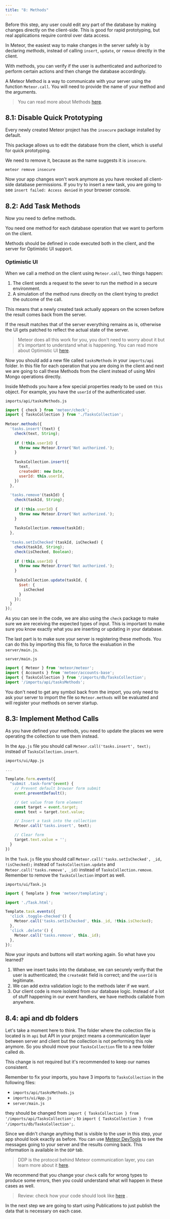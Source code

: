 ```yaml
---
title: "8: Methods"
---
```


Before this step, any user could edit any part of the database by making changes directly on the client-side. This is good for rapid prototyping, but real applications require control over data access.

In Meteor, the easiest way to make changes in the server safely is by declaring _methods_, instead of calling `insert`, `update`, or `remove` directly in the client.

With methods, you can verify if the user is authenticated and authorized to perform certain actions and then change the database accordingly.

A Meteor Method is a way to communicate with your server using the function `Meteor.call`. You will need to provide the name of your method and the arguments.
 
> You can read more about Methods [here](https://guide.meteor.com/methods.html).

## 8.1: Disable Quick Prototyping

Every newly created Meteor project has the `insecure` package installed by default.

This package allows us to edit the database from the client, which is useful for quick prototyping.

We need to remove it, because as the name suggests it is `insecure`.

```
meteor remove insecure
```

Now your app changes won't work anymore as you have revoked all client-side database permissions. If you try to insert a new task, you are going to see `insert failed: Access denied` in your browser console.

## 8.2: Add Task Methods

Now you need to define methods.

You need one method for each database operation that we want to perform on the client.

Methods should be defined in code executed both in the client, and the server for Optimistic UI support.

### Optimistic UI

When we call a method on the client using `Meteor.call`, two things happen:

1. The client sends a request to the sever to run the method in a secure environment.
2. A simulation of the method runs directly on the client trying to predict the outcome of the call.

This means that a newly created task actually appears on the screen before the result comes back from the server.

If the result matches that of the server everything remains as is, otherwise the UI gets patched to reflect the actual state of the server.

> Meteor does all this work for you, you don't need to worry about it but it's important to understand what is happening. You can read more about Optimistic UI [here](https://blog.meteor.com/optimistic-ui-with-meteor-67b5a78c3fcf).

Now you should add a new file called `tasksMethods` in your `imports/api` folder. In this file for each operation that you are doing in the client and next we are going to call these Methods from the client instead of using Mini Mongo operations directly.

Inside Methods you have a few special properties ready to be used on `this` object. For example, you have the `userId` of the authenticated user.

`imports/api/tasksMethods.js`
```js
import { check } from 'meteor/check';
import { TasksCollection } from './TasksCollection';
 
Meteor.methods({
  'tasks.insert'(text) {
    check(text, String);
 
    if (!this.userId) {
      throw new Meteor.Error('Not authorized.');
    }
 
    TasksCollection.insert({
      text,
      createdAt: new Date,
      userId: this.userId,
    })
  },
 
  'tasks.remove'(taskId) {
    check(taskId, String);
 
    if (!this.userId) {
      throw new Meteor.Error('Not authorized.');
    }
 
    TasksCollection.remove(taskId);
  },
 
  'tasks.setIsChecked'(taskId, isChecked) {
    check(taskId, String);
    check(isChecked, Boolean);
 
    if (!this.userId) {
      throw new Meteor.Error('Not authorized.');
    }
 
    TasksCollection.update(taskId, {
      $set: {
        isChecked
      }
    });
  }
});
```

As you can see in the code, we are also using the `check` package to make sure we are receiving the expected types of input. This is important to make sure you know exactly what you are inserting or updating in your database.

The last part is to make sure your server is registering these methods. You can do this by importing this file, to force the evaluation in the `server/main.js`.

`server/main.js`

```js
import { Meteor } from 'meteor/meteor';
import { Accounts } from 'meteor/accounts-base';
import { TasksCollection } from '/imports/db/TasksCollection';
import '/imports/api/tasksMethods';
```

You don't need to get any symbol back from the import, you only need to ask your server to import the file so `Meteor.methods` will be evaluated and will register your methods on server startup.

## 8.3: Implement Method Calls

As you have defined your methods, you need to update the places we were operating the collection to use them instead.

In the `App.js` file you should call `Meteor.call('tasks.insert', text);` instead of `TasksCollection.insert`.

`imports/ui/App.js`

```js
...

Template.form.events({
  "submit .task-form"(event) {
    // Prevent default browser form submit
    event.preventDefault();

    // Get value from form element
    const target = event.target;
    const text = target.text.value;

    // Insert a task into the collection
    Meteor.call('tasks.insert', text);

    // Clear form
    target.text.value = '';
  }
})
```

In the `Task.js` file you should call `Meteor.call('tasks.setIsChecked', _id, !isChecked);` instead of `TasksCollection.update` and `Meteor.call('tasks.remove', _id)` instead of `TasksCollection.remove`. Remember to remove the `TasksCollection` import as well.

`imports/ui/Task.js`

```js
import { Template } from 'meteor/templating';

import './Task.html';

Template.task.events({
  'click .toggle-checked'() {
    Meteor.call('tasks.setIsChecked', this._id, !this.isChecked);
  },
  'click .delete'() {
    Meteor.call('tasks.remove', this._id);
  },
});
```

Now your inputs and buttons will start working again. So what have you learned?

1. When we insert tasks into the database, we can securely verify that the user is authenticated; the `createdAt` field is correct; and the `userId` is legitimate.
2. We can add extra validation logic to the methods later if we want.
3. Our client code is more isolated from our database logic. Instead of a lot of stuff happening in our event handlers, we have methods callable from anywhere.

## 8.4: api and db folders

Let's take a moment here to think. The folder where the collection file is located is in `api` but API in your project means a communication layer between server and client but the collection is not performing this role anymore. So you should move your `TasksCollection` file to a new folder called `db`.

This change is not required but it's recommended to keep our names consistent.

Remember to fix your imports, you have 3 imports to `TasksCollection` in the following files:
- `imports/api/tasksMethods.js`
- `imports/ui/App.js`
- `server/main.js`

they should be changed from `import { TasksCollection } from '/imports/api/TasksCollection';` to `import { TasksCollection } from '/imports/db/TasksCollection';`.

Since we didn't change anything that is visible to the user in this step, your app should look exactly as before. You can use [Meteor DevTools](https://chrome.google.com/webstore/detail/meteor-devtools-evolved/ibniinmoafhgbifjojidlagmggecmpgf) to see the messages going to your server and the results coming back. This information is available in the `DDP` tab.

> DDP is the protocol behind Meteor communication layer, you can learn more about it [here](https://github.com/meteor/meteor/blob/devel/packages/ddp/DDP.md).

We recommend that you change your `check` calls for wrong types to produce some errors, then you could understand what will happen in these cases as well.

> Review: check how your code should look like [here](https://github.com/meteor/blaze-tutorial/tree/master/src/simple-todos/step08) .

In the next step we are going to start using Publications to just publish the data that is necessary on each case.
